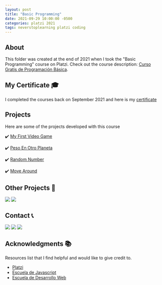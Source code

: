 ```yaml
---
layout: post
title: "Basic Programming"
date: 2021-09-29 10:00:00 -0500
categories: platzi 2021
tags: neverstoplearning platzi coding
---
```


<!-- ABOUT THE PROJECT -->

## About

This folder was created at the end of 2021 when I took the "Basic Programming" course on Platzi. Check out the course description: [Curso Gratis de Programación Básica](https://platzi.com/cursos/programacion-basica/).

<!-- CERTIFICATE -->

## My Certificate 🎓

I completed the courses back on September 2021 and here is my [certificate](https://platzi.com/p/DiazJuan/curso/1050-course/diploma/detalle/)

## Projects

Here are some of the projects developed with this course

✔️ [My First Video Game](https://jpdiaz.dev/platzi/2021/programacionBasica/primerVideoJuego/villa.html)

✔️ [Peso En Otro Planeta](https://jpdiaz.dev/platzi/2021/programacionBasica/pesoEnOtroPlaneta/marte_jupiter.html)

✔️ [Random Number](https://jpdiaz.dev/platzi/2021/programacionBasica/primerVideoJuego/random.html)

✔️ [Move Around](https://jpdiaz.dev/platzi/2021/programacionBasica/teclas/flechas.html)

## Other Projects 🚀

[![](https://img.shields.io/badge/Platzi_Repos-121f3d?style=for-the-badge&logo=Platzi&logoColor=98CA3F)](#)
[![](https://img.shields.io/badge/2021-222?style=for-the-badge)](https://github.com/JuanPabloDiaz/platzi/tree/main/2021)

<!-- CONTACT -->

## Contact 📞

[![](https://img.shields.io/badge/@1diazdev-fff?style=for-the-badge&logo=linkedin&logoColor=0A66C2)](https://www.linkedin.com/in/1diazdev/)
[![](https://img.shields.io/badge/@1diazdev-fff?style=for-the-badge&logo=Twitter&logoColor=1DA1F2)](https://www.twitter.com/1diazdev)
[![](https://img.shields.io/badge/Gmail-fff?style=for-the-badge&logo=gmail&logoColor=EA4335)](mailto:juan.diaz93@hotmail.com)

## Acknowledgments 📚

Resources list that I find helpful and would like to give credit to.

- [Platzi](https://www.platzi.com/)
- [Escuela de Javascript](https://platzi.com/escuela-javascript/)
- [Escuela de Desarrollo Web](https://platzi.com/web/)
